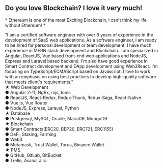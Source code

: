 
<h2 font-weight="bold">Do you love Blockchain? I love it very much!</h2>
<p>* Ethereum is one of the most Exciting Blockchain, I can't think my life without Ethereum! *</p>
"I am a certified software engineer with over 8 years of experience in the development of SaaS web applications.
As a software engineer, I am ready to be hired for personal development or team development.
I have much experience in MERN stack development and Blockchain.
I am specialized in Angular, ReactJS, Vue based front-end web applications and NodeJS, Express and Laravel based backend.
I'm also have good experience in Smart Contract development and DApp development using Web3React.
I'm focusing on TypeScript/ECMAScript based on Javascript.
I love to work with an emphasis on using best practices to develop high-quality software that meets client's requirements."

<br />
★ Web Development
<br />
● Angular 2-11, NgRx, rxjs, Ionic
<br />
● ReactJS, React-Redux, Redux-Thunk, Redux-Saga, React-Native
<br />
● Vue.js, Vue Router
<br />
● NodeJS, Express, Laravel, Python
<br />
★ Database
<br />
● Postgresql, MySQL, Oracle, MariaDB, MongoDB
<br />
★ Blockchain
<br />
● Smart Contracts(ERC20, BEP20, ERC721, ERC1155)
<br />
● DeFi, Staking, Farming
<br />
● Web3
<br />
● Metamask, Trust Wallet, Torus, Binance Wallet
<br />
★ PMS
<br />
● GitHub, GitLab, BitBucket
<br />
● Trello, Asana, Jira

<br />
</div>
